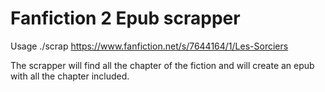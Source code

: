 Fanfiction 2 Epub scrapper
==========================

Usage ./scrap https://www.fanfiction.net/s/7644164/1/Les-Sorciers

The scrapper will find all the chapter of the fiction and will create an epub with all the chapter included.

